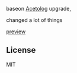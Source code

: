 baseon [Acetolog](https://github.com/iGuan7u/Acetolog) upgrade,

changed a lot of things

[preview](https://www.elselook.com)

## License
MIT
